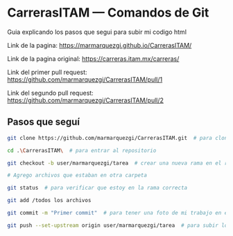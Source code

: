 
# CarrerasITAM — Comandos de Git

Guia explicando los pasos que segui para subir mi codigo html

Link de la pagina: https://marmarquezgi.github.io/CarrerasITAM/

Link de la pagina original: https://carreras.itam.mx/carreras/

Link del primer pull request: https://github.com/marmarquezgi/CarrerasITAM/pull/1

Link del segundo pull request: https://github.com/marmarquezgi/CarrerasITAM/pull/2

## Pasos que seguí

```bash
git clone https://github.com/marmarquezgi/CarrerasITAM.git  # para clonar el repositorio

cd .\CarrerasITAM\  # para entrar al repositorio

git checkout -b user/marmarquezgi/tarea  # crear una nueva rama en el repositorio

# Agrego archivos que estaban en otra carpeta

git status  # para verificar que estoy en la rama correcta

git add /todos los archivos

git commit -m "Primer commit"  # para tener una foto de mi trabajo en el tiempo

git push --set-upstream origin user/marmarquezgi/tarea  # para subir los cambios a github

